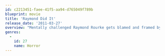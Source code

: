 ```yaml
---
id: c2213451-faee-41f5-aa94-d765049f789b
blueprint: movie
title: 'Raymond Did It'
release_date: '2011-03-27'
overview: "Mentally challenged Raymond Rourke gets blamed and framed by several kids after they accidentally kill his younger brother Bryce. Six years later, Raymond escapes from the state mental hospital he's been locked up in so he can exact a harsh revenge on the folks who killed his brother and set him up."
genres:
  -
    id: 27
    name: Horror
---
```

